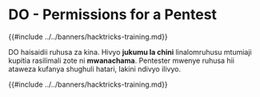 # DO - Permissions for a Pentest

{{#include ../../banners/hacktricks-training.md}}

DO haisaidii ruhusa za kina. Hivyo **jukumu la chini** linalomruhusu mtumiaji kupitia rasilimali zote ni **mwanachama**. Pentester mwenye ruhusa hii ataweza kufanya shughuli hatari, lakini ndivyo ilivyo.

{{#include ../../banners/hacktricks-training.md}}
